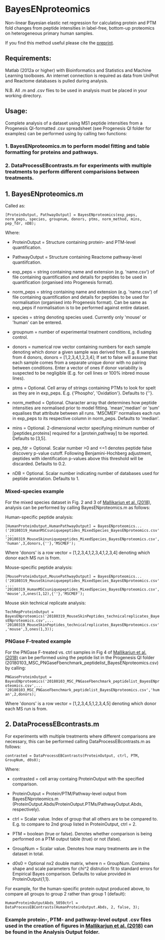 # BayesENproteomics
Non-linear Bayesian elastic net regression for calculating protein and PTM fold changes from peptide intensities in label-free, bottom-up proteomics on heterogeneous primary human samples. 

If you find this method useful please cite the [preprint](https://www.biorxiv.org/content/early/2018/04/06/295527).



## Requirements:
Matlab (2012a or higher) with Bioinformatics and Statistics and Machine Learning toolboxes. An internet connection is required as data from UniProt and Reactome databases is pulled during analysis.

N.B. All .m and .csv flies to be used in analysis must be placed in your working directory.

## Usage:
Complete analysis of a dataset using MS1 peptide intensities from a Progenesis QI-formatted .csv spreadsheet (see Progenesis QI folder for examples) can be performed using by calling two functions:

### 1. BayesENproteomics.m to perform model fitting and table formatting for proteins and pathways.
### 2. DataProcessEBcontrasts.m for experiments with multiple treatments to perform different comparisions between treatments.


## 1. BayesENproteomics.m
Called as: 

`[ProteinOutput, PathwayOutput] = BayesENproteomics(exp_peps, norm_peps, species, groupnum, donors, ptms, norm_method, mins, pep_fdr, nDB);`

Where:
  - ProteinOutput = Structure containing protein- and PTM-level quantification.
  
  - PathwayOutput = Structure containing Reactome pathway-level quantiifcation.
  
  * exp_peps = string containing name and extension (e.g. 'name.csv') of file containing quantification and details for peptides to be used in quantification (organised into Progenesis format).
  
  * norm_peps = string containing name and extension (e.g. 'name.csv') of file containing quantification and details for peptides to be used for normalisation (organised into Progenesis format). Can be same as exp_peps if normalisation is to be performed against entire dataset.
  
  * species = string denoting species used. Currently only 'mouse' or 'human' can be entered.
  
  * groupnum = number of experimental treatment conditions, including control.
  
  * donors = numerical row vector containing numbers for each sample denoting which donor a given sample was derived from. E.g. 8 samples from 4 donors, donors = [1,2,3,4,1,2,3,4]; If set to false will assume that each sample comes from a separate unique donor with no pairing between conditions. Enter a vector of ones if donor variability is suspected to be negligible (E.g. for cell lines or 100% inbred mouse lines).
  
  * ptms = Optional. Cell array of strings containing PTMs to look for spelt as they are in exp_peps. E.g. {'Phospho', 'Oxidation'}. Defaults to {''}.
  
  * norm_method = Optional. Character array that determines how peptide intensities are normalised prior to model fitting. 'mean','median' or 'sum' equalises that attribute between all runs. 'MSCMEF' normalises each run in exp_peps to its respective         column in norm_peps. Defaults to 'median'.
  
  * mins = Optional. 2-dimensional vector specifying minimum number of [peptides,proteins] required for a [protein,pathway] to be reported. Defaults to [3,5].
  
  * pep_fdr = Optional. Scalar number >0 and <=1 denotes peptide false discovery p-value cutoff. Following Benjamini-Hochberg adjustment, peptides with identification p-values above this threshold will be discarded. Defaults to 0.2.
  
  * nDB = Optional. Scalar number indicating number of databases used for peptide annotation. Defaults to 1.


### Mixed-species example

For the mixed species dataset in Fig. 2 and 3 of [Mallikarjun et al. (2018)](https://www.biorxiv.org/content/early/2018/04/06/295527), analysis can be performed by calling BayesENproteomics.m as follows:

Human-specific peptide analysis:

`[HumanProteinOutput,HumanPathwayOutput] = BayesENproteomics...('20180319_HumanMSCsuniquepeptides_MixedSpecies_BayesENproteomics.csv',...
'20180319_MouseSkinuniquepeptides_MixedSpecies_BayesENproteomics.csv','human',3,donors,{''},'MSCMEF');`

Where 'donors' is a row vector = [1,2,3,4,1,2,3,4,1,2,3,4] denoting which donor each MS run is from.


Mouse-specific peptide analysis:

`[MouseProteinOutput,MousePathwayOutput] = BayesENproteomics...('20180319_MouseSkinuniquepeptides_MixedSpecies_BayesENproteomics.csv',...
'20180319_HumanMSCsuniquepeptides_MixedSpecies_BayesENproteomics.csv','mouse',3,ones(1,12),{''},'MSCMEF');`


Mouse skin technical replicate analysis:

`TechRepProteinOutput = BayesENproteomics('20180319_MouseSkinPeptides_technicalreplicates_BayesENproteomics.csv',...
'20180319_MouseSkinPeptides_technicalreplicates_BayesENproteomics.csv','mouse',3,ones(1,3));`

### PNGase F-treated example

For the PNGase F-treated vs. ctrl samples in Fig 4 of [Mallikarjun et al. (2018)](https://www.biorxiv.org/content/early/2018/04/06/295527) can be performed using the peptide list in the Progenesis QI folder (20180103_MSC_PNGaseFbenchmark_peptidelist_BayesENproteomics.csv) by calling:

`PNGaseProteinOutput = BayesENproteomics('20180103_MSC_PNGaseFbenchmark_peptidelist_BayesENproteomics.csv',...
'20180103_MSC_PNGaseFbenchmark_peptidelist_BayesENproteomics.csv','human',2,donors);`

Where 'donors' is a row vector = [1,2,3,4,5,1,2,3,4,5] denoting which donor each MS run is from. 


## 2. DataProcessEBcontrasts.m

For experiments with multiple treatments where different comparisons are necessary, this can be performed calling DataProcessEBcontrasts.m as follows:

`contrasted = DataProcessEBContrasts(ProteinOutput, ctrl, PTM, GroupNum, d0s0);`

Where:
- contrasted = cell array containg ProteinOutput with the specified comparison.

- ProteinOutput = Protein/PTM/Pathway-level output from BayesENproteomics.m (ProteinOutput.Abds/ProteinOutput.PTMs/PathwayOutput.Abds, respectively).

- ctrl = Scalar value. Index of group that all others are to be compared to. E.g. to compare to 2nd group listed in ProteinOutput, ctrl = 2.

- PTM = boolean (true or false). Denotes whether comparison is being performed on a PTM output table (true) or not (false).

- GroupNum = Scalar value. Denotes how many treatments are in the dataset in total.

- d0s0 = Optional nx2 double matrix, where n = GroupNum. Contains shape and scale parameters for chi^2 distrution fit to standard errors for Empirical Bayes comparison. Defaults to value provided in ProteinOutput{1,1}.


For example, for the human-specific protein output produced above, to compare all groups to group 2 rather than group 1 (default):

`HumanProteinOutputAbds_5050ctrl = DataProcessEBContrasts(HumanProteinOutput.Abds, 2, false, 3);`


### Example protein-, PTM- and pathway-level output .csv files used in the creation of figures in [Mallikarjun et al. (2018)](https://www.biorxiv.org/content/early/2018/04/06/295527) can be found in the Analysis Output folder.
